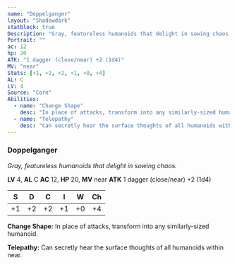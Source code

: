 ```yaml
---
name: "Doppelganger"
layout: "Shadowdark"
statblock: true
Description: "Gray, featureless humanoids that delight in sowing chaos."
Portrait: ""
ac: 12
hp: 20
ATK: "1 dagger (close/near) +2 (1d4)"
MV: "near"
Stats: [+1, +2, +2, +1, +0, +4]
AL: C
LV: 4
Source: "Core"
Abilities:
  - name: "Change Shape"
    desc: "In place of attacks, transform into any similarly-sized humanoid."
  - name: "Telepathy"
    desc: "Can secretly hear the surface thoughts of all humanoids within near."
---
```


### Doppelganger

_Gray, featureless humanoids that delight in sowing chaos._

**LV** 4, **AL** C
**AC** 12, **HP** 20, **MV** near
**ATK** 1 dagger (close/near) +2 (1d4)

|  S  |  D  |  C  |  I  |  W  |  Ch  |
|:---:|:---:|:---:|:---:|:---:|:----:|
| +1 | +2 | +2 | +1 | +0 | +4 |

**Change Shape:** In place of attacks, transform into any similarly-sized humanoid.

**Telepathy:** Can secretly hear the surface thoughts of all humanoids within near.

